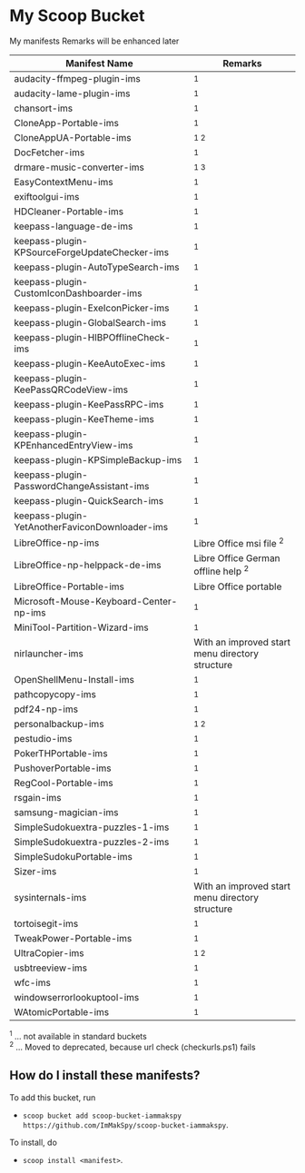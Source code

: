 # My Scoop Bucket

My manifests
Remarks will be enhanced later

| Manifest Name                                  | Remarks                                          |
| ---------------------------------------------- | ------------------------------------------------ |
| audacity-ffmpeg-plugin-ims                     | <sup>1</sup>                                     |
| audacity-lame-plugin-ims                       | <sup>1</sup>                                     |
| chansort-ims                                   | <sup>1</sup>                                     |
| CloneApp-Portable-ims                          | <sup>1</sup>                                     |
| CloneAppUA-Portable-ims                        | <sup>1 2</sup>                                   |
| DocFetcher-ims                                 | <sup>1</sup>                                     |
| drmare-music-converter-ims                     | <sup>1 3</sup>                                   |
| EasyContextMenu-ims                            | <sup>1</sup>                                     |
| exiftoolgui-ims                                | <sup>1</sup>                                     |
| HDCleaner-Portable-ims                         | <sup>1</sup>                                     |
| keepass-language-de-ims                        | <sup>1</sup>                                     |
| keepass-plugin-KPSourceForgeUpdateChecker-ims  | <sup>1</sup>                                     |
| keepass-plugin-AutoTypeSearch-ims              | <sup>1</sup>                                     |
| keepass-plugin-CustomIconDashboarder-ims       | <sup>1</sup>                                     |
| keepass-plugin-ExeIconPicker-ims               | <sup>1</sup>                                     |
| keepass-plugin-GlobalSearch-ims                | <sup>1</sup>                                     |
| keepass-plugin-HIBPOfflineCheck-ims            | <sup>1</sup>                                     |
| keepass-plugin-KeeAutoExec-ims                 | <sup>1</sup>                                     |
| keepass-plugin-KeePassQRCodeView-ims           | <sup>1</sup>                                     |
| keepass-plugin-KeePassRPC-ims                  | <sup>1</sup>                                     |
| keepass-plugin-KeeTheme-ims                    | <sup>1</sup>                                     |
| keepass-plugin-KPEnhancedEntryView-ims         | <sup>1</sup>                                     |
| keepass-plugin-KPSimpleBackup-ims              | <sup>1</sup>                                     |
| keepass-plugin-PasswordChangeAssistant-ims     | <sup>1</sup>                                     |
| keepass-plugin-QuickSearch-ims                 | <sup>1</sup>                                     |
| keepass-plugin-YetAnotherFaviconDownloader-ims | <sup>1</sup>                                     |
| LibreOffice-np-ims                             | Libre Office msi file <sup>2</sup>               |
| LibreOffice-np-helppack-de-ims                 | Libre Office German offline help <sup>2</sup>    |
| LibreOffice-Portable-ims                       | Libre Office portable                            |
| Microsoft-Mouse-Keyboard-Center-np-ims         | <sup>1</sup>                                     |
| MiniTool-Partition-Wizard-ims                  | <sup>1</sup>                                     |
| nirlauncher-ims                                | With an improved start menu directory structure  |
| OpenShellMenu-Install-ims                      | <sup>1</sup>                                     |
| pathcopycopy-ims                               | <sup>1</sup>                                     |
| pdf24-np-ims                                   | <sup>1</sup>                                     |
| personalbackup-ims                             | <sup>1 2</sup>                                   |
| pestudio-ims                                   | <sup>1</sup>                                     |
| PokerTHPortable-ims                            | <sup>1</sup>                                     |
| PushoverPortable-ims                           | <sup>1</sup>                                     |
| RegCool-Portable-ims                           | <sup>1</sup>                                     |
| rsgain-ims                                     | <sup>1</sup>                                     |
| samsung-magician-ims                           | <sup>1</sup>                                     |
| SimpleSudokuextra-puzzles-1-ims                | <sup>1</sup>                                     |
| SimpleSudokuextra-puzzles-2-ims                | <sup>1</sup>                                     |
| SimpleSudokuPortable-ims                       | <sup>1</sup>                                     |
| Sizer-ims                                      | <sup>1</sup>                                     |
| sysinternals-ims                               | With an improved start menu directory structure  |
| tortoisegit-ims                                | <sup>1</sup>                                     |
| TweakPower-Portable-ims                        | <sup>1</sup>                                     |
| UltraCopier-ims                                | <sup>1 2</sup>                                   |
| usbtreeview-ims                                | <sup>1</sup>                                     |
| wfc-ims                                        | <sup>1</sup>                                     |
| windowserrorlookuptool-ims                     | <sup>1</sup>                                     |
| WAtomicPortable-ims                            | <sup>1</sup>                                     |

<sup>1</sup> ... not available in standard buckets<br>
<sup>2</sup> ... Moved to deprecated, because url check (checkurls.ps1) fails

How do I install these manifests?
---------------------------------

To add this bucket, run

- `scoop bucket add scoop-bucket-iammakspy https://github.com/ImMakSpy/scoop-bucket-iammakspy`.

To install, do

- `scoop install <manifest>`.
